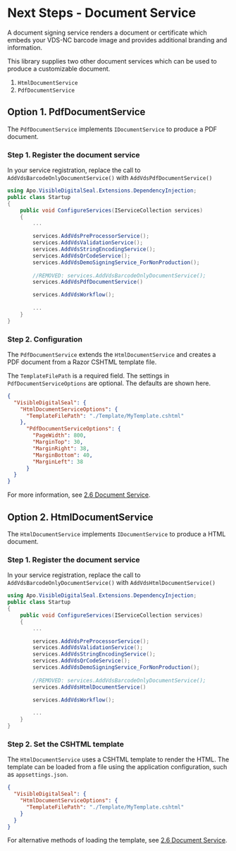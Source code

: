 Next Steps - Document Service
=====

A document signing service renders a document or certificate which embeds your VDS-NC barcode image and provides additional branding and information. 

This library supplies two other document services which can be used to produce a customizable document.

1. `HtmlDocumentService`
1. `PdfDocumentService`

## Option 1. PdfDocumentService

The `PdfDocumentService` implements `IDocumentService` to produce a PDF document.

### Step 1. Register the document service

In your service registration, replace the call to  `AddVdsBarcodeOnlyDocumentService()` with `AddVdsPdfDocumentService()`

```csharp
using Apo.VisibleDigitalSeal.Extensions.DependencyInjection;
public class Startup
{
    public void ConfigureServices(IServiceCollection services)
    {
        ...

        services.AddVdsPreProcessorService();
        services.AddVdsValidationService();
        services.AddVdsStringEncodingService();
        services.AddVdsQrCodeService();
        services.AddVdsDemoSigningService_ForNonProduction();
        
        //REMOVED: services.AddVdsBarcodeOnlyDocumentService();
        services.AddVdsPdfDocumentService()

        services.AddVdsWorkflow();
        
        ...
    }
}
```

### Step 2. Configuration

The `PdfDocumentService` extends the `HtmlDocumentService` and creates a PDF document from a Razor CSHTML template file.

The `TemplateFilePath` is a required field. The settings in `PdfDocumentServiceOptions` are optional. The defaults are shown here.

```json
{
  "VisibleDigitalSeal": {
    "HtmlDocumentServiceOptions": {
      "TemplateFilePath": "./Template/MyTemplate.cshtml"
    },
      "PdfDocumentServiceOptions": {
        "PageWidth": 800,
        "MarginTop": 30,
        "MarginRight": 38,
        "MarginBottom": 40,
        "MarginLeft": 38
      }
  }
}
```

For more information, see [2.6 Document Service](./2.6.0.DocumentService.md).

## Option 2. HtmlDocumentService

The `HtmlDocumentService` implements `IDocumentService` to produce a HTML document.

### Step 1. Register the document service

In your service registration, replace the call to  `AddVdsBarcodeOnlyDocumentService()` with `AddVdsHtmlDocumentService()`

```csharp
using Apo.VisibleDigitalSeal.Extensions.DependencyInjection;
public class Startup
{
    public void ConfigureServices(IServiceCollection services)
    {
        ...

        services.AddVdsPreProcessorService();
        services.AddVdsValidationService();
        services.AddVdsStringEncodingService();
        services.AddVdsQrCodeService();
        services.AddVdsDemoSigningService_ForNonProduction();
        
        //REMOVED: services.AddVdsBarcodeOnlyDocumentService();
        services.AddVdsHtmlDocumentService()

        services.AddVdsWorkflow();
        
        ...
    }
}
```

### Step 2. Set the CSHTML template

The `HtmlDocumentService` uses a CSHTML template to render the HTML. The template can be loaded from a file using the application configuration, such as `appsettings.json`.

```json
{
  "VisibleDigitalSeal": {
    "HtmlDocumentServiceOptions": {
      "TemplateFilePath": "./Template/MyTemplate.cshtml"
    }
  }
}
```

For alternative methods of loading the template, see [2.6 Document Service](./2.6.0.DocumentService.md).
